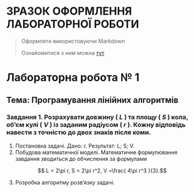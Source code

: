 # ЗРАЗОК ОФОРМЛЕННЯ ЛАБОРАТОРНОЇ РОБОТИ
> Оформляти використовуючи Markdown
> 
> Ознайомитися з ним можна [тут](https://www.markdownguide.org/)

# Лабораторна робота № 1
## Тема: Програмування лінійних алгоритмів
### Завдання 1. Розрахувати довжину ( $L$ ) та площу ( $S$ ) кола, об’єм кулі ( $V$ ) із заданим радіусом ( $r$ ). Кожну відповідь навести з точністю до двох знаків після коми.

1. Постановка задачі.
Дано: r.
Результат: L; S; V.
2. Побудова математичної моделі.
Математичне формулювання завдання зводиться до обчислення за
формулами

$$ L = 2\pi r, S = 2\pi r^2, V =\frac{ 4\pi r^3 }{3}.$$

3. Розробка алгоритму розв’язку задачі.
